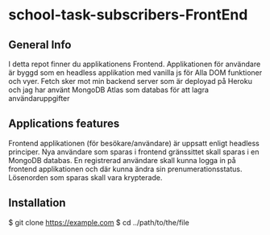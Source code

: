 # school-task-subscribers-FrontEnd

## General Info

I detta repot finner du applikationens Frontend.
Applikationen för användare är byggd som en headless applikation med vanilla js för Alla DOM funktioner och vyer.
Fetch sker mot min backend server som är deployad på Heroku och jag har använt MongoDB Atlas som databas för att lagra användaruppgifter

## Applications features

Frontend applikationen (för besökare/användare) är uppsatt enligt headless principer.
Nya användare som sparas i frontend gränssittet skall sparas i en MongoDB databas.
En registrerad användare skall kunna logga in på frontend applikationen och där kunna ändra sin prenumerationsstatus.
Lösenorden som sparas skall vara krypterade.

## Installation

$ git clone https://example.com
$ cd ../path/to/the/file
